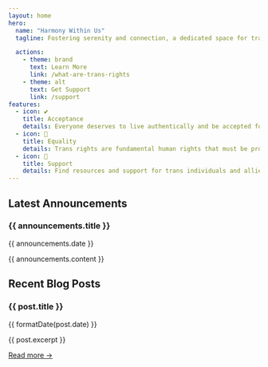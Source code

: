 ```yaml
---
layout: home
hero:
  name: "Harmony Within Us"
  tagline: Fostering serenity and connection, a dedicated space for transgender individuals navigating life.

  actions:
    - theme: brand
      text: Learn More
      link: /what-are-trans-rights
    - theme: alt
      text: Get Support
      link: /support
features:
  - icon: 💕
    title: Acceptance
    details: Everyone deserves to live authentically and be accepted for who they are
  - icon: 🌈
    title: Equality
    details: Trans rights are fundamental human rights that must be protected
  - icon: 🤝
    title: Support
    details: Find resources and support for trans individuals and allies
---
```


<script setup>
import { ref, onMounted } from 'vue'
import { format } from 'date-fns'

const announcements =
  {
    title: "Lorem Ipsum",
    date: "2024-01-01",
    content: "Lorem ipsum...",
    image: "/images"
  }

const posts = ref([
  {
    title: "Understanding Gender Identity",
    date: "2024-04-20",
    excerpt: "Exploring the spectrum of gender identity and expression...",
    image: "/images/gender-identity.jpg"
  },
  {
    title: "Supporting Trans Youth",
    date: "2024-04-15",
    excerpt: "Resources and guidance for families and educators...",
    image: "/images/trans-youth.jpg"
  }
])

const formatDate = (date) => format(new Date(date), 'MMMM d, yyyy')
</script>

<div class="max-w-6xl mx-auto px-4 space-y-16">
  <section class="mb-12">
    <h2 class="text-4xl font-bold mb-8 bg-gradient-to-r from-[#5bcefa] via-[#f5a9b8] to-white bg-clip-text text-transparent">
      Latest Announcements
    </h2>
        <div class="announcement-card flex flex-col md:flex-row items-center gap-8">
          <div class="md:w-1/2">
            <h3 class="text-2xl font-semibold mb-3">{{ announcements.title }}</h3>
            <p class="text-sm text-gray-400 mb-3">{{ announcements.date }}</p>
            <p class="text-lg">{{ announcements.content }}</p>
          </div>
          <div class="md:w-1/2 h-64 bg-gradient-to-br from-[#5bcefa]/20 to-[#f5a9b8]/20 rounded-xl"></div>
        </div>

  </section>

  <section class="mb-12">
    <h2 class="text-4xl font-bold mb-8 bg-gradient-to-r from-[#5bcefa] via-[#f5a9b8] to-white bg-clip-text text-transparent">
      Recent Blog Posts
    </h2>
    <div class="grid md:grid-cols-2 gap-8">
      <div v-for="post in posts" :key="post.title" class="blog-card group">
        <div class="h-48 mb-4 bg-gradient-to-br from-[#5bcefa]/20 to-[#f5a9b8]/20 rounded-xl 
                    transform transition-transform group-hover:scale-105"></div>
        <h3 class="text-2xl font-semibold mb-3">{{ post.title }}</h3>
        <p class="text-sm text-gray-400 mb-3">{{ formatDate(post.date) }}</p>
        <p class="mb-4">{{ post.excerpt }}</p>
        <a href="#" class="inline-block text-[#5bcefa] hover:text-[#f5a9b8] transition-colors">
          Read more →
        </a>
      </div>
    </div>
  </section>

  <!-- <section class="grid md:grid-cols-3 gap-8">
    <div v-for="feature in $frontmatter.features" :key="feature.title" class="feature-card">
      <div class="text-4xl mb-4">{{ feature.icon }}</div>
      <h3 class="text-xl font-semibold mb-2">{{ feature.title }}</h3>
      <p>{{ feature.details }}</p>
    </div>
  </section> -->
</div>